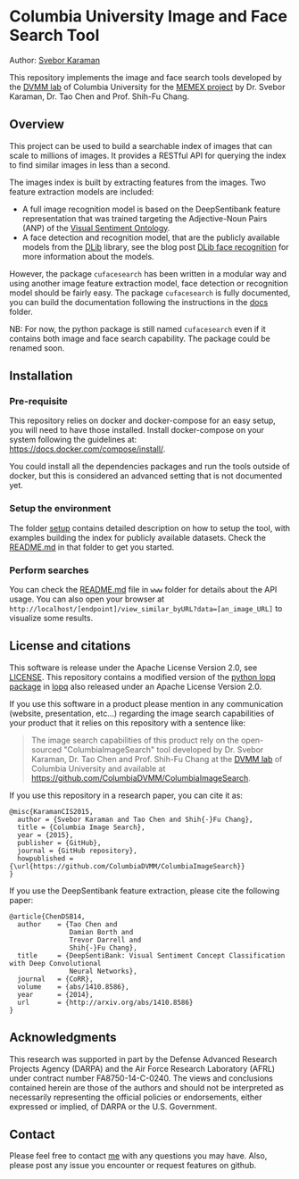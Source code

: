 # Columbia University Image and Face Search Tool

Author: [Svebor Karaman](mailto:svebor.karaman@columbia.edu)

This repository implements the image and face search tools developed 
by the [DVMM lab](http://www.ee.columbia.edu/ln/dvmm/) of Columbia University for the 
[MEMEX project](https://www.darpa.mil/program/memex) by 
Dr. Svebor Karaman, Dr. Tao Chen and Prof. Shih-Fu Chang.

## Overview

This project can be used to build a searchable index of images that can scale to millions of images.
It provides a RESTful API for querying the index to find similar images in less than a second.

The images index is built by extracting features from the images. 
Two feature extraction models are included:

* A full image recognition model is based on the DeepSentibank feature representation 
that was trained targeting the Adjective-Noun Pairs (ANP) of the 
[Visual Sentiment Ontology](http://www.ee.columbia.edu/ln/dvmm/vso/download/sentibank.html).
* A face detection and recognition model, that are the publicly available models from the 
[DLib](http://blog.dlib.net/) 
library, see the blog post 
[DLib face recognition](http://blog.dlib.net/2017/02/high-quality-face-recognition-with-deep.html) 
for more information about the models. 

However, the package `cufacesearch` has been written in a modular way and using 
another image feature extraction model, face detection or recognition model should be fairly easy.
The package `cufacesearch` is fully documented, you can build the documentation following the 
instructions in the [docs](cufacesearch/docs) folder.

NB: For now, the python package is still named `cufacesearch` even if it contains both 
image and face search capability. The package could be renamed soon.

[//]: # (Add a figure overview, from the website?)

## Installation 

### Pre-requisite

This repository relies on docker and docker-compose for an easy setup, you will need to have those installed.
Install docker-compose on your system following the guidelines at: https://docs.docker.com/compose/install/.

You could install all the dependencies packages and run the tools outside of docker, but this is considered 
an advanced setting that is not documented yet.

### Setup the environment

The folder [setup](./setup) contains detailed description on how to setup the tool, with examples building the index 
for publicly available datasets. Check the [README.md](./setup/README.md) in that folder to get you started. 

### Perform searches

You can check the [README.md](./www/README.md) file in `www` folder for details about the API usage.
You can also open your browser at `http://localhost/[endpoint]/view_similar_byURL?data=[an_image_URL]` 
to visualize some results. 

## License and citations

This software is release under the Apache License Version 2.0, see [LICENSE](LICENSE).
This repository contains a modified version of the 
[python lopq package](https://github.com/yahoo/lopq/tree/master/python) in [lopq](lopq) also
released under an Apache License Version 2.0.

If you use this software in a product please mention in any communication 
(website, presentation, etc...) regarding the image search capabilities of your product 
that it relies on this repository with a sentence like: 


> The image search capabilities of this product rely on the open-sourced "ColumbiaImageSearch" 
> tool developed by Dr. Svebor Karaman, Dr. Tao Chen and Prof. Shih-Fu Chang at the 
> [DVMM lab](http://www.ee.columbia.edu/ln/dvmm/) of Columbia University and available 
> at https://github.com/ColumbiaDVMM/ColumbiaImageSearch.
 
If you use this repository in a research paper, you can cite it as:

```
@misc{KaramanCIS2015,
  author = {Svebor Karaman and Tao Chen and Shih{-}Fu Chang},
  title = {Columbia Image Search},
  year = {2015},
  publisher = {GitHub},
  journal = {GitHub repository},
  howpublished = {\url{https://github.com/ColumbiaDVMM/ColumbiaImageSearch}}
}
```

If you use the DeepSentibank feature extraction, please cite the following paper:

```
@article{ChenDSB14,
  author    = {Tao Chen and
               Damian Borth and
               Trevor Darrell and
               Shih{-}Fu Chang},
  title     = {DeepSentiBank: Visual Sentiment Concept Classification with Deep Convolutional
               Neural Networks},
  journal   = {CoRR},
  volume    = {abs/1410.8586},
  year      = {2014},
  url       = {http://arxiv.org/abs/1410.8586}
}
```

## Acknowledgments

This research was supported in part by the Defense Advanced Research Projects Agency (DARPA) and the Air Force Research Laboratory (AFRL) under contract number FA8750-14-C-0240. The views and conclusions contained herein are those of the authors and should not be interpreted as necessarily representing the official policies or endorsements, either expressed or implied, of DARPA or the U.S. Government.


## Contact

Please feel free to contact [me](mailto:svebor.karaman@columbia.edu) with any questions you may have.
Also, please post any issue you encounter or request features on github.
